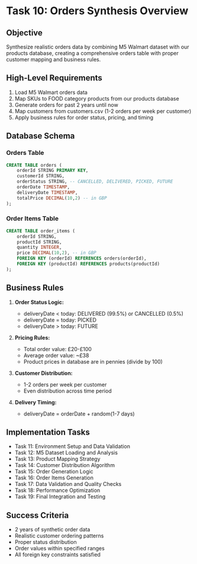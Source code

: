# Task 10: Orders Synthesis Overview

## Objective
Synthesize realistic orders data by combining M5 Walmart dataset with our products database, creating a comprehensive orders table with proper customer mapping and business rules.

## High-Level Requirements
1. Load M5 Walmart orders data
2. Map SKUs to FOOD category products from our products database
3. Generate orders for past 2 years until now
4. Map customers from customers.csv (1-2 orders per week per customer)
5. Apply business rules for order status, pricing, and timing

## Database Schema
### Orders Table
```sql
CREATE TABLE orders (
    orderId STRING PRIMARY KEY,
    customerId STRING,
    orderStatus STRING, -- CANCELLED, DELIVERED, PICKED, FUTURE
    orderDate TIMESTAMP,
    deliveryDate TIMESTAMP,
    totalPrice DECIMAL(10,2) -- in GBP
);
```

### Order Items Table
```sql
CREATE TABLE order_items (
    orderId STRING,
    productId STRING,
    quantity INTEGER,
    price DECIMAL(10,2), -- in GBP
    FOREIGN KEY (orderId) REFERENCES orders(orderId),
    FOREIGN KEY (productId) REFERENCES products(productId)
);
```

## Business Rules
1. **Order Status Logic:**
   - deliveryDate < today: DELIVERED (99.5%) or CANCELLED (0.5%)
   - deliveryDate = today: PICKED
   - deliveryDate > today: FUTURE

2. **Pricing Rules:**
   - Total order value: £20-£100
   - Average order value: ~£38
   - Product prices in database are in pennies (divide by 100)

3. **Customer Distribution:**
   - 1-2 orders per week per customer
   - Even distribution across time period

4. **Delivery Timing:**
   - deliveryDate = orderDate + random(1-7 days)

## Implementation Tasks
- Task 11: Environment Setup and Data Validation
- Task 12: M5 Dataset Loading and Analysis
- Task 13: Product Mapping Strategy
- Task 14: Customer Distribution Algorithm
- Task 15: Order Generation Logic
- Task 16: Order Items Generation
- Task 17: Data Validation and Quality Checks
- Task 18: Performance Optimization
- Task 19: Final Integration and Testing

## Success Criteria
- 2 years of synthetic order data
- Realistic customer ordering patterns
- Proper status distribution
- Order values within specified ranges
- All foreign key constraints satisfied
